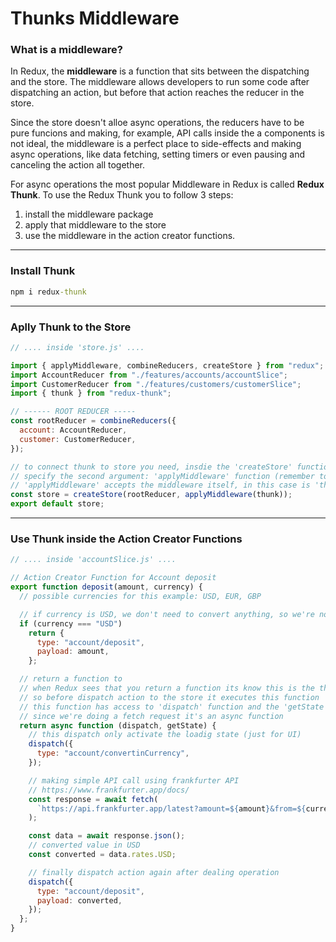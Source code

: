 # Thunks Middleware

### What is a middleware?

In Redux, the **middleware** is a function that sits between the dispatching and the store. The middleware allows developers to run some code after dispatching an action, but before that action reaches the reducer in the store.

Since the store doesn't alloe async operations, the reducers have to be pure funcions and making, for example, API calls inside the a components is not ideal, the middleware is a perfect place to side-effects and making async operations, like data fetching, setting timers or even pausing and canceling the action all together.

For async operations the most popular Middleware in Redux is called **Redux Thunk**. To use the Redux Thunk you to follow 3 steps:

1. install the middleware package
2. apply that middleware to the store
3. use the middleware in the action creator functions.

---

### Install Thunk

```cmd
npm i redux-thunk
```

---

### Aplly Thunk to the Store

```jsx
// .... inside 'store.js' ....

import { applyMiddleware, combineReducers, createStore } from "redux";
import AccountReducer from "./features/accounts/accountSlice";
import CustomerReducer from "./features/customers/customerSlice";
import { thunk } from "redux-thunk";

// ------ ROOT REDUCER -----
const rootReducer = combineReducers({
  account: AccountReducer,
  customer: CustomerReducer,
});

// to connect thunk to store you need, insdie the 'createStore' function,
// specify the second argument: 'applyMiddleware' function (remember to import it)
// 'applyMiddleware' accepts the middleware itself, in this case is 'thunk' (remember to import it
const store = createStore(rootReducer, applyMiddleware(thunk));
export default store;
```

---

### Use Thunk inside the Action Creator Functions

```jsx
// .... inside 'accountSlice.js' ....

// Action Creator Function for Account deposit
export function deposit(amount, currency) {
  // possible currencies for this example: USD, EUR, GBP

  // if currency is USD, we don't need to convert anything, so we're not using middleware
  if (currency === "USD")
    return {
      type: "account/deposit",
      payload: amount,
    };

  // return a function to
  // when Redux sees that you return a function its know this is the thunk
  // so before dispatch action to the store it executes this function
  // this function has access to 'dispatch' function and the 'getState' (currentState)
  // since we're doing a fetch request it's an async function
  return async function (dispatch, getState) {
    // this dispatch only activate the loadig state (just for UI)
    dispatch({
      type: "account/convertinCurrency",
    });

    // making simple API call using frankfurter API
    // https://www.frankfurter.app/docs/
    const response = await fetch(
      `https://api.frankfurter.app/latest?amount=${amount}&from=${currency}&to=USD`
    );

    const data = await response.json();
    // converted value in USD
    const converted = data.rates.USD;

    // finally dispatch action again after dealing operation
    dispatch({
      type: "account/deposit",
      payload: converted,
    });
  };
}
```
